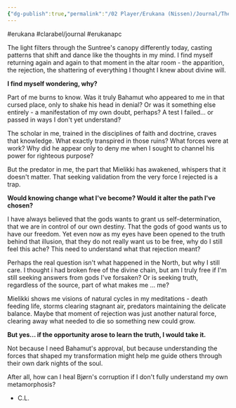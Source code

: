 ```yaml
---
{"dg-publish":true,"permalink":"/02 Player/Erukana (Nissen)/Journal/The truth of the north - Clarabel meditations/","tags":["erukana","clarabel/journal","erukanapc"]}
---
```



#erukana #clarabel/journal #erukanapc 

The light filters through the Suntree's canopy differently today, casting patterns that shift and dance like the thoughts in my mind. I find myself returning again and again to that moment in the altar room - the apparition, the rejection, the shattering of everything I thought I knew about divine will.

**I find myself wondering, why?**

Part of me burns to know. Was it truly Bahamut who appeared to me in that cursed place, only to shake his head in denial? Or was it something else entirely - a manifestation of my own doubt, perhaps? A test I failed... or passed in ways I don't yet understand?

The scholar in me, trained in the disciplines of faith and doctrine, craves that knowledge. What exactly transpired in those ruins? What forces were at work? Why did he appear only to deny me when I sought to channel his power for righteous purpose?

But the predator in me, the part that Mielikki has awakened, whispers that it doesn't matter. That seeking validation from the very force I rejected is a trap. 

**Would knowing change what I've become? Would it alter the path I've chosen?**

I have always believed that the gods wants to grant us self-determination, that we are in control of our own destiny. That the gods of good wants us to have our freedom. Yet even now as my eyes have been opened to the truth behind that illusion, that they do not really want us to be free, why do I still feel this ache? This need to understand what that rejection meant? 

Perhaps the real question isn't what happened in the North, but why I still care. I thought i had broken free of the divine chain, but am I truly free if I'm still seeking answers from gods I've forsaken? Or is seeking truth, regardless of the source, part of what makes me ... me?

Mielikki shows me visions of natural cycles in my meditations - death feeding life, storms clearing stagnant air, predators maintaining the delicate balance. Maybe that moment of rejection was just another natural force, clearing away what needed to die so something new could grow.

**But yes... if the opportunity arose to learn the truth, I would take it.**

Not because I need Bahamut's approval, but because understanding the forces that shaped my transformation might help me guide others through their own dark nights of the soul.

After all, how can I heal Bjørn's corruption if I don't fully understand my own metamorphosis?

- C.L.